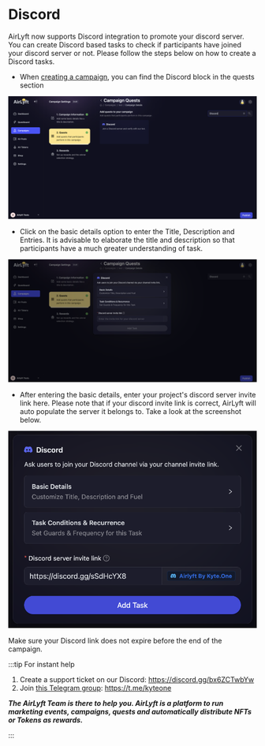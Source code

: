 # Discord

AirLyft now supports Discord integration to promote your discord server. You can create Discord based tasks to check if participants have joined your discord server or not. Please follow the steps below on how to create a Discord tasks.

- When [creating a campaign](/campaign/#creating-a-campaign), you can find the Discord block in the quests section

![](../../images/DiscordMain.png)

- Click on the basic details option to enter the Title, Description and Entries. It is advisable to elaborate the title and description so that participants have a much greater understanding of task.

![](../../images/DiscordBasics.png)

- After entering the basic details, enter your project's discord server invite link here. Please note that if your discord invite link is correct, AirLyft will auto populate the server it belongs to. Take a look at the screenshot below. 

![](../../images/DiscordLink.png)

Make sure your Discord link does not expire before the end of the campaign.

:::tip For instant help

1. Create a support ticket on our Discord: https://discord.gg/bx6ZCTwbYw
2. Join [this Telegram group](https://t.me/kyteone): https://t.me/kyteone

**_The AirLyft Team is there to help you. AirLyft is a platform to run marketing events, campaigns, quests and automatically distribute NFTs or Tokens as rewards._**

:::